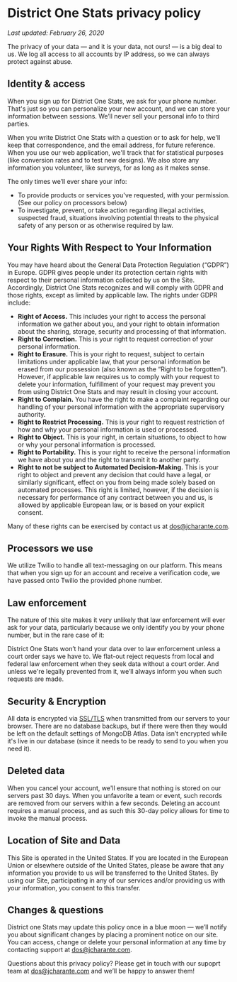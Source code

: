 [support]: mailto:dos@jcharante.com

# District One Stats privacy policy

*Last updated: February 26, 2020*

The privacy of your data — and it is your data, not ours! — is a big deal to us. We log all access to all accounts by IP address, so we can always protect against abuse.

## Identity & access

When you sign up for District One Stats, we ask for your phone number. That's just so you can personalize your new account, and we can store your information between sessions. We’ll never sell your personal info to third parties.

When you write District One Stats with a question or to ask for help, we'll keep that correspondence, and the email address, for future reference. When you use our web application, we'll track that for statistical purposes (like conversion rates and to test new designs). We also store any information you volunteer, like surveys, for as long as it makes sense.

The only times we’ll ever share your info:

* To provide products or services you've requested, with your permission. (See our policy on processors below)
* To investigate, prevent, or take action regarding illegal activities, suspected fraud, situations involving potential threats to the physical safety of any person or as otherwise required by law.

## Your Rights With Respect to Your Information

You may have heard about the General Data Protection Regulation (“GDPR”) in Europe. GDPR gives people under its protection certain rights with respect to their personal information collected by us on the Site. Accordingly, District One Stats recognizes and will comply with GDPR and those rights, except as limited by applicable law. The rights under GDPR include:

* **Right of Access.** This includes your right to access the personal information we gather about you, and your right to obtain information about the sharing, storage, security and processing of that information.
* **Right to Correction.** This is your right to request correction of your personal information.
* **Right to Erasure.** This is your right to request, subject to certain limitations under applicable law, that your personal information be erased from our possession (also known as the “Right to be forgotten”).  However, if applicable law requires us to comply with your request to delete your information, fulfillment of your request may prevent you from using District One Stats and may result in closing your account.
* **Right to Complain.** You have the right to make a complaint regarding our handling of your personal information with the appropriate supervisory authority.
* **Right to Restrict Processing.** This is your right to request restriction of how and why your personal information is used or processed.
* **Right to Object.** This is your right, in certain situations, to object to how or why your personal information is processed.
* **Right to Portability.** This is your right to receive the personal information we have about you and the right to transmit it to another party.
* **Right to not be subject to Automated Decision-Making.** This is your right to object and prevent any decision that could have a legal, or similarly significant, effect on you from being made solely based on automated processes. This right is limited, however, if the decision is necessary for performance of any contract between you and us, is allowed by applicable European law, or is based on your explicit consent.

Many of these rights can be exercised by contact us at [dos@jcharante.com](mailto:dos@jcharante.com).


## Processors we use

We utilize Twilio to handle all text-messaging on our platform. This means that when you sign up for an account and receive a verification code, we have passed onto Twilio the provided phone number.

## Law enforcement

The nature of this site makes it very unlikely that law enforcement will ever ask for your data, particularly because we only identify you by your phone number, but in the rare case of it:

District One Stats won’t hand your data over to law enforcement unless a court order says we have to. We flat-out reject requests from local and federal law enforcement when they seek data without a court order. And unless we're legally prevented from it, we’ll always inform you when such requests are made.

## Security & Encryption

All data is encrypted via [SSL/TLS](https://en.wikipedia.org/wiki/Transport_Layer_Security) when transmitted from our servers to your browser. There are no database backups, but if there were then they would be left on the default settings of MongoDB Atlas. Data isn’t encrypted while it's live in our database (since it needs to be ready to send to you when you need it).

## Deleted data

When you cancel your account, we'll ensure that nothing is stored on our servers past 30 days. When you unfavorite a team or event, such records are removed from our servers within a few seconds. Deleting an account requires a manual process, and as such this 30-day policy allows for time to invoke the manual process.

## Location of Site and Data

This Site is operated in the United States. If you are located in the European Union or elsewhere outside of the United States, please be aware that any information you provide to us will be transferred to the United States. By using our Site, participating in any of our services and/or providing us with your information, you consent to this transfer.


## Changes & questions

District one Stats may update this policy once in a blue moon — we’ll notify you about significant changes by placing a prominent notice on our site. You can access, change or delete your personal information at any time by contacting support at dos@jcharante.com.

Questions about this privacy policy? Please get in touch with our supoprt team at dos@jcharante.com and we’ll be happy to answer them!
